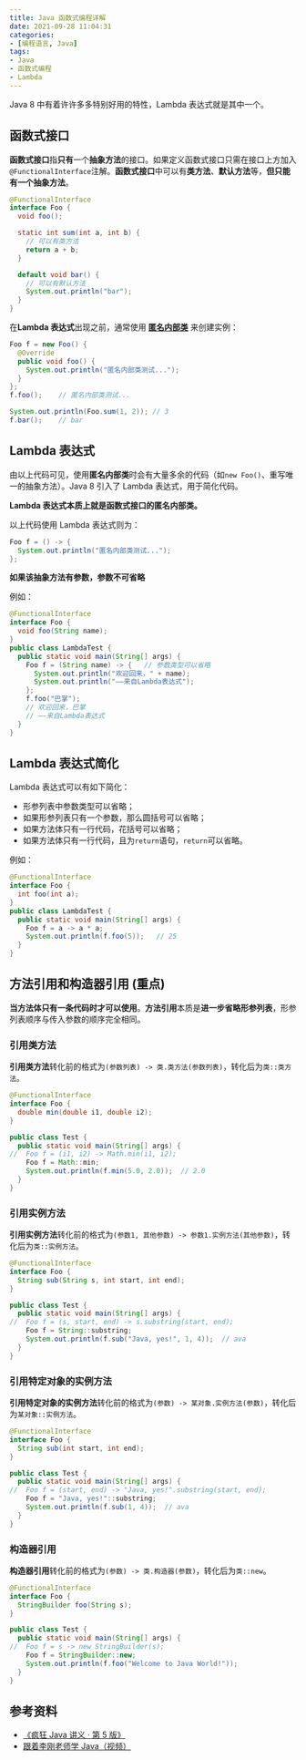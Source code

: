 ```yaml
---
title: Java 函数式编程详解
date: 2021-09-28 11:04:31
categories:
- [编程语言, Java]
tags:
- Java
- 函数式编程
- Lambda
---
```

Java 8 中有着许许多多特别好用的特性，Lambda 表达式就是其中一个。

<!-- more -->

## 函数式接口

**函数式接口**指**只有**一个**抽象方法**的接口。如果定义函数式接口只需在接口上方加入`@FunctionalInterface`注解。**函数式接口**中可以有**类方法**、**默认方法**等，**但只能有一个抽象方法**。

```java
@FunctionalInterface
interface Foo {
  void foo();

  static int sum(int a, int b) {
    // 可以有类方法
    return a + b;
  }

  default void bar() {
    // 可以有默认方法
    System.out.println("bar");
  }
}
```

在**Lambda 表达式**出现之前，通常使用 [**匿名内部类**](/archives/java-oop#匿名内部类) 来创建实例：

```java
Foo f = new Foo() {
  @Override
  public void foo() {
    System.out.println("匿名内部类测试...");
  }
};
f.foo();    // 匿名内部类测试...

System.out.println(Foo.sum(1, 2)); // 3
f.bar();    // bar
```

## Lambda 表达式

由以上代码可见，使用**匿名内部类**时会有大量多余的代码（如`new Foo()`、重写唯一的抽象方法）。Java 8 引入了 Lambda 表达式，用于简化代码。

**Lambda 表达式本质上就是函数式接口的匿名内部类。**

以上代码使用 Lambda 表达式则为：

```java
Foo f = () -> {
  System.out.println("匿名内部类测试...");
};
```

**如果该抽象方法有参数，参数不可省略**

例如：

```java
@FunctionalInterface
interface Foo {
  void foo(String name);
}
public class LambdaTest {
  public static void main(String[] args) {
    Foo f = (String name) -> {   // 参数类型可以省略
      System.out.println("欢迎回来，" + name);
      System.out.println("——来自Lambda表达式");
    };
    f.foo("巴掌");
    // 欢迎回来，巴掌
    // ——来自Lambda表达式
  }
}
```

## Lambda 表达式简化

Lambda 表达式可以有如下简化：

- 形参列表中参数类型可以省略；
- 如果形参列表只有一个参数，那么圆括号可以省略；
- 如果方法体只有一行代码，花括号可以省略；
- 如果方法体只有一行代码，且为`return`语句，`return`可以省略。

例如：

```java
@FunctionalInterface
interface Foo {
  int foo(int a);
}
public class LambdaTest {
  public static void main(String[] args) {
    Foo f = a -> a * a;
    System.out.println(f.foo(5));   // 25
  }
}
```

## 方法引用和构造器引用 (重点)

**当方法体只有一条代码时才可以使用**。**方法引用**本质是**进一步省略形参列表**，形参列表顺序与传入参数的顺序完全相同。

### 引用类方法

**引用类方法**转化前的格式为`(参数列表) -> 类.类方法(参数列表)`，转化后为`类::类方法`。

```java
@FunctionalInterface
interface Foo {
  double min(double i1, double i2);
}

public class Test {
  public static void main(String[] args) {
//  Foo f = (i1, i2) -> Math.min(i1, i2);
    Foo f = Math::min;
    System.out.println(f.min(5.0, 2.0));  // 2.0
  }
}
```

### 引用实例方法

**引用实例方法**转化前的格式为`(参数1, 其他参数) -> 参数1.实例方法(其他参数)`，转化后为`类::实例方法`。

```java
@FunctionalInterface
interface Foo {
  String sub(String s, int start, int end);
}

public class Test {
  public static void main(String[] args) {
//  Foo f = (s, start, end) -> s.substring(start, end);
    Foo f = String::substring;
    System.out.println(f.sub("Java, yes!", 1, 4));  // ava
  }
}
```

### 引用特定对象的实例方法

**引用特定对象的实例方法**转化前的格式为`(参数) -> 某对象.实例方法(参数)`，转化后为`某对象::实例方法`。

```java
@FunctionalInterface
interface Foo {
  String sub(int start, int end);
}

public class Test {
  public static void main(String[] args) {
//  Foo f = (start, end) -> "Java, yes!".substring(start, end);
    Foo f = "Java, yes!"::substring;
    System.out.println(f.sub(1, 4));  // ava
  }
}
```

### 构造器引用

**构造器引用**转化前的格式为`(参数) -> 类.构造器(参数)`，转化后为`类::new`。

```java
@FunctionalInterface
interface Foo {
  StringBuilder foo(String s);
}

public class Test {
  public static void main(String[] args) {
//  Foo f = s -> new StringBuilder(s);
    Foo f = StringBuilder::new;
    System.out.println(f.foo("Welcome to Java World!"));
  }
}
```

## 参考资料

- [《疯狂 Java 讲义 · 第 5 版》](https://union-click.jd.com/jdc?e=&p=JF8BAMUJK1olXDYCV1pdAUoUB19MRANLAjZbERscSkAJHTdNTwcKBlMdBgABFksUB28BGlgRQl9HCANtdUpkA2twQgV1PE59KjxDcCNISg1pXVcZbQcyVF9cC04VBWsBHGslXQEyAjBdCUoWAm4NG14WbQcyVFlfC0oTAmYNGVoTWTYFVFdtUx55dQRLWCBQCXlcMgM9OHsnAF84K1slXjZAOlhYARtHBTtaHgsRXwNXA1cNC0hHBTwJGFkSDVJRB1ddOEkWAmsBKw)
- [跟着李刚老师学 Java（视频）](https://bfw.h5.xeknow.com/s/1YClVz)
